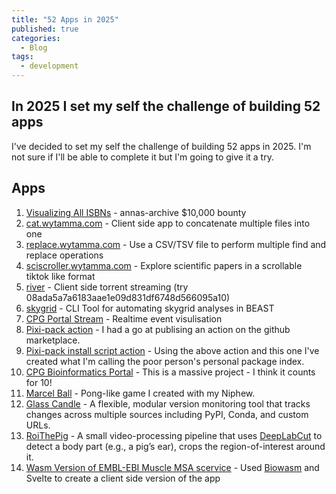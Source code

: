 ```yaml
---
title: "52 Apps in 2025"
published: true
categories:
  - Blog
tags:
  - development
---
```


## In 2025 I set my self the challenge of building 52 apps

I've decided to set my self the challenge of building 52 apps in 2025. I'm not sure if I'll be able to complete it but I'm going to give it a try.

## Apps

1. [Visualizing All ISBNs](https://blog.wytamma.com/isbns/) - annas-archive $10,000 bounty
2. [cat.wytamma.com](https://cat.wytamma.com/) - Client side app to concatenate multiple files into one
3. [replace.wytamma.com](https://replace.wytamma.com/) - Use a CSV/TSV file to perform multiple find and replace operations
4. [sciscroller.wytamma.com](https://sciscroller.wytamma.com/) -  Explore scientific papers in a scrollable tiktok like format
5. [river](https://blog.wytamma.com/river/) - Client side torrent streaming (try 08ada5a7a6183aae1e09d831df6748d566095a10)
6. [skygrid](https://github.com/Wytamma/skygrid) - CLI Tool for automating skygrid analyses in BEAST
7. [CPG Portal Stream](https://portal.cpg.unimelb.edu.au/stream) - Realtime event visulisation
8. [Pixi-pack action](https://github.com/marketplace/actions/pixi-pack-action) - I had a go at publising an action on the github marketplace.
9. [Pixi-pack install script action](https://github.com/marketplace/actions/pixi-pack-action) - Using the above action and this one I've created what I'm calling the poor person's personal package index.
10. [CPG Bioinformatics Portal](https://portal.cpg.unimelb.edu.au/) - This is a massive project - I think it counts for 10!
11. [Marcel Ball](https://editor.p5js.org/wytamma/full/BryAAtSPd) - Pong-like game I created with my Niphew.
12. [Glass Candle](https://blog.wytamma.com/glasscandle/) - A flexible, modular version monitoring tool that tracks changes across multiple sources including PyPI, Conda, and custom URLs.
13. [RoiThePig](https://github.com/Wytamma/roithepig) - A small video-processing pipeline that uses [DeepLabCut](https://github.com/DeepLabCut/DeepLabCut) to detect a body part (e.g., a pig’s ear), crops the region-of-interest around it.
14. [Wasm Version of EMBL-EBI Muscle MSA scervice](https://blog.wytamma.com/embl-ebi-muscle-wasm/) - Used [Biowasm](https://biowasm.com/) and Svelte to create a client side version of the app
